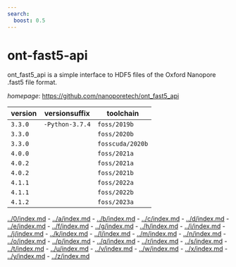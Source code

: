 ```yaml
---
search:
  boost: 0.5
---
```

# ont-fast5-api

ont_fast5_api is a simple interface to HDF5 files of the Oxford Nanopore .fast5 file format.

*homepage*: <https://github.com/nanoporetech/ont_fast5_api>

version | versionsuffix | toolchain
--------|---------------|----------
``3.3.0`` | ``-Python-3.7.4`` | ``foss/2019b``
``3.3.0`` |  | ``foss/2020b``
``3.3.0`` |  | ``fosscuda/2020b``
``4.0.0`` |  | ``foss/2021a``
``4.0.2`` |  | ``foss/2021a``
``4.0.2`` |  | ``foss/2021b``
``4.1.1`` |  | ``foss/2022a``
``4.1.1`` |  | ``foss/2022b``
``4.1.2`` |  | ``foss/2023a``

[../0/index.md](0) - [../a/index.md](a) - [../b/index.md](b) - [../c/index.md](c) - [../d/index.md](d) - [../e/index.md](e) - [../f/index.md](f) - [../g/index.md](g) - [../h/index.md](h) - [../i/index.md](i) - [../j/index.md](j) - [../k/index.md](k) - [../l/index.md](l) - [../m/index.md](m) - [../n/index.md](n) - [../o/index.md](o) - [../p/index.md](p) - [../q/index.md](q) - [../r/index.md](r) - [../s/index.md](s) - [../t/index.md](t) - [../u/index.md](u) - [../v/index.md](v) - [../w/index.md](w) - [../x/index.md](x) - [../y/index.md](y) - [../z/index.md](z)

